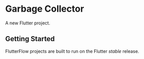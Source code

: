 # Garbage Collector

A new Flutter project.

## Getting Started

FlutterFlow projects are built to run on the Flutter _stable_ release.
